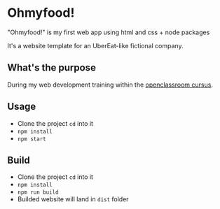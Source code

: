 # Ohmyfood!

"Ohmyfood!" is my first web app using html and css + node packages

It's a website template for an UberEat-like fictional company.

## What's the purpose

During my web development training within the [openclassroom cursus](https://openclassrooms.com/fr/paths/516-developpeur-dapplication-javascript-react).

## Usage

- Clone the project `cd` into it
- `npm install`
- `npm start`

## Build

- Clone the project `cd` into it
- `npm install`
- `npm run build`
- Builded website will land in `dist` folder
